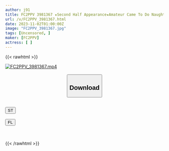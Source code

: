 ```yaml
---
author: j91
title: FC2PPV 3981367 ★Second Half Appearance★Amateur Came To Do Naughty Things! Case 15 – Extremely Erotic G-Cup Plump Body Megumi (24) [Bonus Included]
url: /v/FC2PPV_3981367.html
date: 2023-11-02T01:00:00Z
image: "FC2PPV_3981367.jpg"
tags: [Uncensored, ]
maker: [FC2PPV]
actress: [ ]
---
```



{{< rawhtml >}}

<div class="video" data-videoid="y2PAM1AlaYColy">
    <a href="javascript:;">
        <img src="https://my.j91.asia/v/FC2PPV_3981367.jpg" width="WIDTH" height="HEIGHT" alt="FC2PPV_3981367.mp4" loading="lazy">
    </a>
</div>

<script type="text/javascript" src="https://j91.asia/asset/on-demand-st.js"></script>

<br>
  <link rel="stylesheet" href="https://j91.asia/asset/bs5.css">
  
  <center>
  <button class="btn btn-primary" type="button" data-bs-toggle="collapse" data-bs-target=".multi-collapse" aria-expanded="false" aria-controls="multiCollapseExample1 multiCollapseExample2"><h2>Download</h2></button></center>
</p>
<div class="row">
  <div class="col">
    <div class="collapse multi-collapse" id="multiCollapseExample1">
      <div class="card card-body">
	      	      <br>
<div class="buttons">  
<a href="https://streamtape.to/v/y2PAM1AlaYColy" target="_blank"><button class="btn-hover color-3"><i class="fa fa-download"></i> ST</button></a></div>
    </div>
  </div>
</div>
  <div class="col">
    <div class="collapse multi-collapse" id="multiCollapseExample2">
      <div class="card card-body">
	      <br>
<div class="buttons">
    <a href="https://filelions.online/f/j5xzdcsveze9" target="_blank"><button class="btn-hover color-9"><i class="fa fa-download"></i> FL</button></a></div>
<br><br>
      </div>
    </div>
  </div>
</div>

{{< /rawhtml >}}